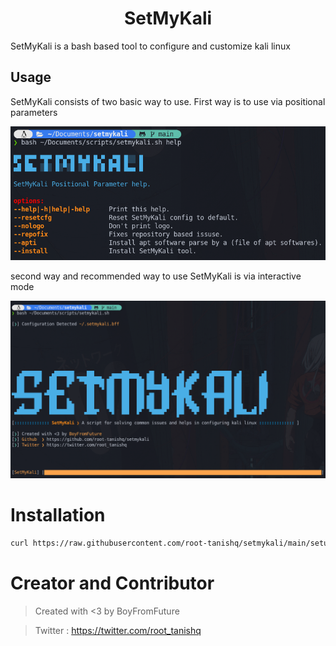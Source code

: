 <div align="center">
  
# SetMyKali

<div align="left">
  
SetMyKali is a bash based tool to configure and customize kali linux

## Usage 

SetMyKali consists of two basic way to use. First way is to use via positional parameters

![alt text](https://github.com/root-tanishq/setmykali/blob/main/images/positional.png)

second way and recommended way to use SetMyKali is via interactive mode

![alt text](https://github.com/root-tanishq/setmykali/blob/main/images/interactive.png)

# Installation
```bash
curl https://raw.githubusercontent.com/root-tanishq/setmykali/main/setup.sh | bash
```

# Creator and Contributor
> Created with <3 by BoyFromFuture

> Twitter : https://twitter.com/root_tanishq
